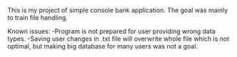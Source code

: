This is my project of simple console bank application.
The goal was mainly to train file handling.

Known issues:
-Program is not prepared for user providing wrong data types.
-Saving user changes in .txt file will overwrite whole file which is not optimal, but making big database for many users was not a goal.
